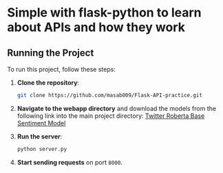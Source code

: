# Simple with flask-python to learn about APIs and how they work 

## Running the Project

To run this project, follow these steps:

1. **Clone the repository**:
    ```sh
    git clone https://github.com/masab009/Flask-API-practice.git
    ```

2. **Navigate to the webapp directory** and download the models from the following link into the main project directory:
    [Twitter Roberta Base Sentiment Model](https://huggingface.co/cardiffnlp/twitter-roberta-base-sentiment)

3. **Run the server**:
    ```sh
    python server.py
    ```

4. **Start sending requests** on port `8000`.